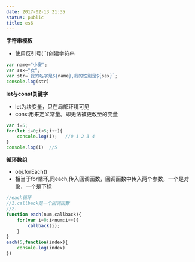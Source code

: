 ```yaml
---
date: 2017-02-13 21:35
status: public
title: es6
---
```


**字符串模板**
* 使用反引号(``)创建字符串
```javascript
var name="小安";
var sex="女";
var str=`我的名字是${name},我的性别是${sex}`;
console.log(str)
```
**let与const关键字**
* let为块变量，只在局部环境可见
* const用来定义常量。即无法被更改至的变量
```javascript
var i=5;
for(let i=0;i<5;i++){
    console.log(i);   //0 1 2 3 4
}
console.log(i)  //5
```
**循环数组**
* obj.forEach()
* 相当于for循环,同each,传入回调函数，回调函数中传入两个参数，一个是对象，一个是下标
```javascript
//each循环
//1.callback是一个回调函数
//2.
function each(num,callback){
	for(var i=0;i<num;i++){
		callback(i);
	}
}
each(5,function(index){
	console.log(index)
})
```